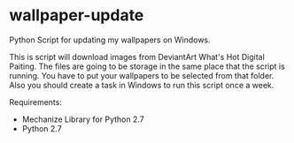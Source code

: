 # wallpaper-update
Python Script for updating my wallpapers on Windows. 

This is script will download images from DeviantArt What's Hot Digital Paiting. The files are going to be storage in the same place that the script is running. You have to put your wallpapers to be selected from that folder. Also you should create a task in Windows to run this script once a week.

Requirements:
- Mechanize Library for Python 2.7
- Python 2.7
